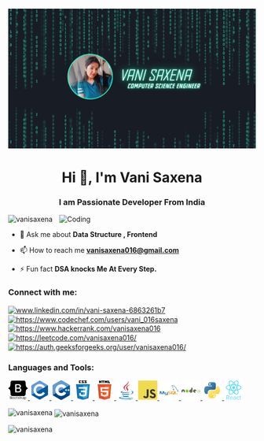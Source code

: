 ![logo](https://github.com/vanisaxena/vanisaxena/blob/main/Banner.png.png)
<h1 align="center">Hi 👋, I'm Vani Saxena</h1>
<h3 align="center">I am Passionate Developer From India</h3>
<img align="right" alt="Coding" width="400" src= "https://cdn.dribbble.com/users/4055494/screenshots/15215756/media/d2b66c4ca0192aa26d103448b3d1518b.gif">

<p align="left"> <img src="https://komarev.com/ghpvc/?username=vanisaxena&label=Profile%20views&color=0e75b6&style=flat" alt="vanisaxena" /> </p>

- 💬 Ask me about **Data Structure , Frontend**

- 📫 How to reach me **vanisaxena016@gmail.com**

- ⚡ Fun fact **DSA knocks Me At Every Step.**

<h3 align="left">Connect with me:</h3>
<p align="left">
<a href="https://linkedin.com/in/www.linkedin.com/in/vani-saxena-6863261b7" target="blank"><img align="center" src="https://raw.githubusercontent.com/rahuldkjain/github-profile-readme-generator/master/src/images/icons/Social/linked-in-alt.svg" alt="www.linkedin.com/in/vani-saxena-6863261b7" height="30" width="40" /></a>
<a href="https://www.codechef.com/users/https://www.codechef.com/users/vani_016saxena" target="blank"><img align="center" src="https://cdn.jsdelivr.net/npm/simple-icons@3.1.0/icons/codechef.svg" alt="https://www.codechef.com/users/vani_016saxena" height="30" width="40" /></a>
<a href="https://www.hackerrank.com/https://www.hackerrank.com/vanisaxena016" target="blank"><img align="center" src="https://raw.githubusercontent.com/rahuldkjain/github-profile-readme-generator/master/src/images/icons/Social/hackerrank.svg" alt="https://www.hackerrank.com/vanisaxena016" height="30" width="40" /></a>
<a href="https://www.leetcode.com/https://leetcode.com/vanisaxena016/" target="blank"><img align="center" src="https://raw.githubusercontent.com/rahuldkjain/github-profile-readme-generator/master/src/images/icons/Social/leet-code.svg" alt="https://leetcode.com/vanisaxena016/" height="30" width="40" /></a>
<a href="https://auth.geeksforgeeks.org/user/https://auth.geeksforgeeks.org/user/vanisaxena016/" target="blank"><img align="center" src="https://raw.githubusercontent.com/rahuldkjain/github-profile-readme-generator/master/src/images/icons/Social/geeks-for-geeks.svg" alt="https://auth.geeksforgeeks.org/user/vanisaxena016/" height="30" width="40" /></a>
</p>

<h3 align="left">Languages and Tools:</h3>
<p align="left"> <a href="https://getbootstrap.com" target="_blank" rel="noreferrer"> <img src="https://raw.githubusercontent.com/devicons/devicon/master/icons/bootstrap/bootstrap-plain-wordmark.svg" alt="bootstrap" width="40" height="40"/> </a> <a href="https://www.cprogramming.com/" target="_blank" rel="noreferrer"> <img src="https://raw.githubusercontent.com/devicons/devicon/master/icons/c/c-original.svg" alt="c" width="40" height="40"/> </a> <a href="https://www.w3schools.com/cpp/" target="_blank" rel="noreferrer"> <img src="https://raw.githubusercontent.com/devicons/devicon/master/icons/cplusplus/cplusplus-original.svg" alt="cplusplus" width="40" height="40"/> </a> <a href="https://www.w3schools.com/css/" target="_blank" rel="noreferrer"> <img src="https://raw.githubusercontent.com/devicons/devicon/master/icons/css3/css3-original-wordmark.svg" alt="css3" width="40" height="40"/> </a> <a href="https://www.w3.org/html/" target="_blank" rel="noreferrer"> <img src="https://raw.githubusercontent.com/devicons/devicon/master/icons/html5/html5-original-wordmark.svg" alt="html5" width="40" height="40"/> </a> <a href="https://www.java.com" target="_blank" rel="noreferrer"> <img src="https://raw.githubusercontent.com/devicons/devicon/master/icons/java/java-original.svg" alt="java" width="40" height="40"/> </a> <a href="https://developer.mozilla.org/en-US/docs/Web/JavaScript" target="_blank" rel="noreferrer"> <img src="https://raw.githubusercontent.com/devicons/devicon/master/icons/javascript/javascript-original.svg" alt="javascript" width="40" height="40"/> </a> <a href="https://www.mysql.com/" target="_blank" rel="noreferrer"> <img src="https://raw.githubusercontent.com/devicons/devicon/master/icons/mysql/mysql-original-wordmark.svg" alt="mysql" width="40" height="40"/> </a> <a href="https://nodejs.org" target="_blank" rel="noreferrer"> <img src="https://raw.githubusercontent.com/devicons/devicon/master/icons/nodejs/nodejs-original-wordmark.svg" alt="nodejs" width="40" height="40"/> </a> <a href="https://www.python.org" target="_blank" rel="noreferrer"> <img src="https://raw.githubusercontent.com/devicons/devicon/master/icons/python/python-original.svg" alt="python" width="40" height="40"/> </a> <a href="https://reactjs.org/" target="_blank" rel="noreferrer"> <img src="https://raw.githubusercontent.com/devicons/devicon/master/icons/react/react-original-wordmark.svg" alt="react" width="40" height="40"/> </a> </p>

<p><img align="left" src="https://github-readme-stats.vercel.app/api/top-langs?username=vanisaxena&show_icons=true&locale=en&layout=compact" alt="vanisaxena" /></p>

<p>&nbsp;<img align="center" src="https://github-readme-stats.vercel.app/api?username=vanisaxena&show_icons=true&locale=en" alt="vanisaxena" /></p>

<p><img align="center" src="https://github-readme-streak-stats.herokuapp.com/?user=vanisaxena&" alt="vanisaxena" /></p>
